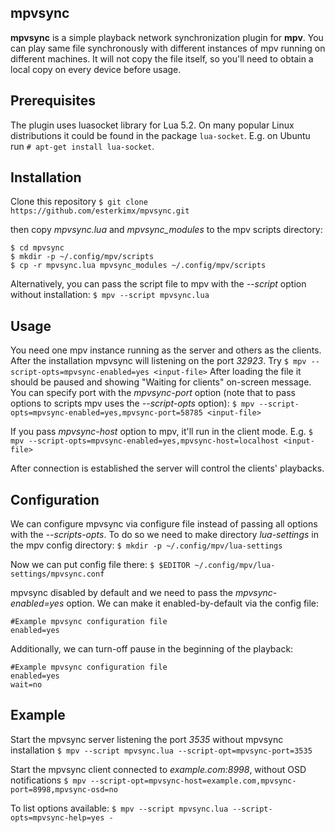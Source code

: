 mpvsync
------------
**mpvsync** is a simple playback network synchronization plugin for **mpv**. You can play same file synchronously with different instances of mpv running on different machines. It will not copy the file itself, so you'll need to obtain a local copy on every device before usage.

Prerequisites
-------------
The plugin uses luasocket library for Lua 5.2. On many popular Linux distributions it could be found in the package `lua-socket`. E.g. on Ubuntu run `# apt-get install lua-socket`.

Installation
------------
Clone this repository
`$ git clone https://github.com/esterkimx/mpvsync.git`

then copy *mpvsync.lua* and *mpvsync_modules* to the mpv scripts directory:
```
$ cd mpvsync
$ mkdir -p ~/.config/mpv/scripts
$ cp -r mpvsync.lua mpvsync_modules ~/.config/mpv/scripts
```

Alternatively, you can pass the script file to mpv with the *--script* option without installation:
`$ mpv --script mpvsync.lua`

Usage
-----
You need one mpv instance running as the server and others as the clients. After the installation mpvsync will listening on the port *32923*. Try
`$ mpv --script-opts=mpvsync-enabled=yes <input-file>`
After loading the file it should be paused and showing "Waiting for clients" on-screen message.
You can specify port with the *mpvsync-port* option (note that to pass options to scripts mpv uses the *--script-opts* option):
`$ mpv --script-opts=mpvsync-enabled=yes,mpvsync-port=58785 <input-file>`

If you pass *mpvsync-host* option to mpv, it'll run in the client mode. E.g.
`$ mpv --script-opts=mpvsync-enabled=yes,mpvsync-host=localhost <input-file>`

After connection is established the server will control the clients' playbacks.

Configuration
-------------
We can configure mpvsync via configure file instead of passing all options with the *--scripts-opts*. To do so we need to make directory *lua-settings* in the mpv config directory:
`$ mkdir -p ~/.config/mpv/lua-settings`

Now we can put config file there:
`$ $EDITOR ~/.config/mpv/lua-settings/mpvsync.conf`

mpvsync disabled by default and we need to pass the *mpvsync-enabled=yes* option.
We can make it enabled-by-default via the config file:
```
#Example mpvsync configuration file
enabled=yes
```

Additionally, we can turn-off pause in the beginning of the playback:
```
#Example mpvsync configuration file
enabled=yes
wait=no
```

Example
--------
Start the mpvsync server listening the port *3535* without mpvsync installation
`$ mpv --script mpvsync.lua --script-opt=mpvsync-port=3535`

Start the mpvsync client connected to *example.com:8998*, without OSD notifications
`$ mpv --script-opt=mpvsync-host=example.com,mpvsync-port=8998,mpvsync-osd=no`

To list options available:
`$ mpv --script mpvsync.lua --script-opts=mpvsync-help=yes -`
